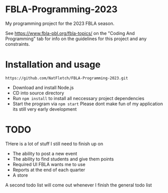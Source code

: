 # FBLA-Programming-2023
My programming project for the 2023 FBLA season.

See https://www.fbla-pbl.org/fbla-topics/ on the "Coding And Programming" tab for info on the guidelines for this project and any constraints.

# Installation and usage
 ```https://github.com/NatFletch/FBLA-Programming-2023.git```
 - Download and install Node.js
 - CD into source directory
 - Run `npm install` to install all neccessary project dependencies
 - Start the program via `npm start`
Please dont make fun of my application its still very early development

# TODO
THere is a lot of stuff I still need to finish up on
 - The ability to post a new event
 - The ability to find students and give them points
 - Required UI FBLA wants me to use
 - Reports at the end of each quarter
 - A store

A second todo list will come out whenever I finish the general todo list
